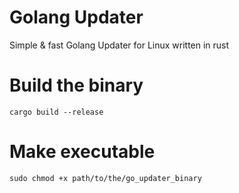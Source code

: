# Golang Updater

Simple & fast Golang Updater for Linux written in rust

# Build the binary

```shell
cargo build --release
```

# Make executable

```shell
sudo chmod +x path/to/the/go_updater_binary
```
